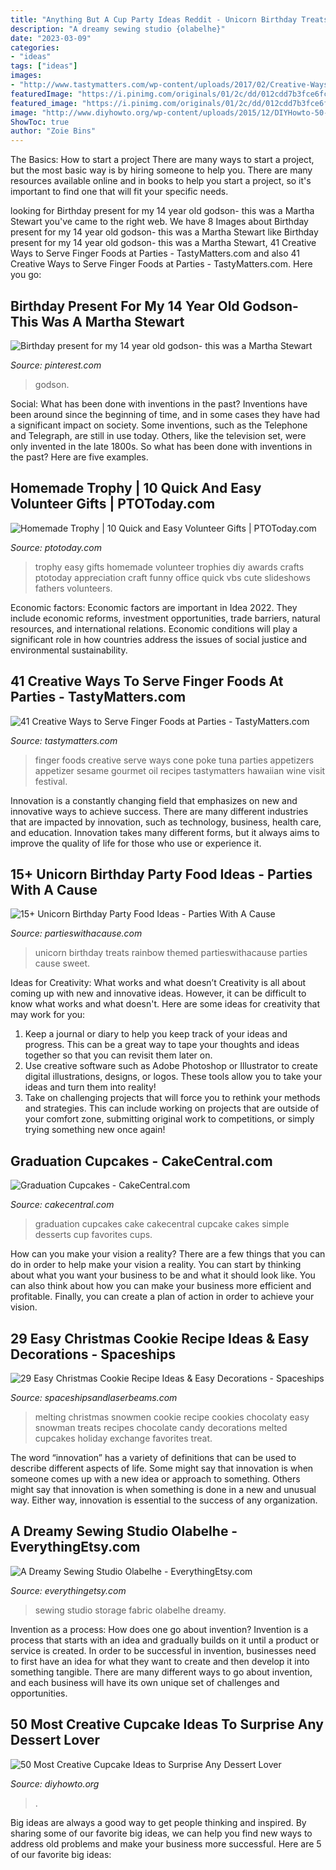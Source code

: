 ```yaml
---
title: "Anything But A Cup Party Ideas Reddit - Unicorn Birthday Treats Rainbow Themed Partieswithacause Parties Cause Sweet"
description: "A dreamy sewing studio {olabelhe}"
date: "2023-03-09"
categories:
- "ideas"
tags: ["ideas"]
images:
- "http://www.tastymatters.com/wp-content/uploads/2017/02/Creative-Ways-to-Serve-Finger-Foods-1c.jpg"
featuredImage: "https://i.pinimg.com/originals/01/2c/dd/012cdd7b3fce6fcb98cbb9aa701d71a5.jpg"
featured_image: "https://i.pinimg.com/originals/01/2c/dd/012cdd7b3fce6fcb98cbb9aa701d71a5.jpg"
image: "http://www.diyhowto.org/wp-content/uploads/2015/12/DIYHowto-50-Most-Creative-Cupcake-Ideas-to-Surprise-Any-Dessert-Lover16-600x901.jpg"
ShowToc: true
author: "Zoie Bins"
---
```



The Basics: How to start a project
There are many ways to start a project, but the most basic way is by hiring someone to help you. There are many resources available online and in books to help you start a project, so it's important to find one that will fit your specific needs.

	

		
looking for Birthday present for my 14 year old godson- this was a Martha Stewart you've came to the right web. We have 8 Images about Birthday present for my 14 year old godson- this was a Martha Stewart like Birthday present for my 14 year old godson- this was a Martha Stewart, 41 Creative Ways to Serve Finger Foods at Parties - TastyMatters.com and also 41 Creative Ways to Serve Finger Foods at Parties - TastyMatters.com. Here you go:
		
    
## Birthday Present For My 14 Year Old Godson- This Was A Martha Stewart

<img loading=lazy src="https://i.pinimg.com/originals/01/2c/dd/012cdd7b3fce6fcb98cbb9aa701d71a5.jpg" onerror="this.onerror=null;this.src='https://tse3.mm.bing.net/th?id=OIP.6cySTTBPKYFP6F9VJGis_gHaJ4&amp;pid=15.1';" alt="Birthday present for my 14 year old godson- this was a Martha Stewart">

_Source: pinterest.com_

>godson. 

	

Social: What has been done with inventions in the past?
Inventions have been around since the beginning of time, and in some cases they have had a significant impact on society. Some inventions, such as the Telephone and Telegraph, are still in use today. Others, like the television set, were only invented in the late 1800s. So what has been done with inventions in the past? Here are five examples.

    
## Homemade Trophy | 10 Quick And Easy Volunteer Gifts | PTOToday.com

<img loading=lazy src="http://www.ptotoday.com/images/articles/slideshows/vaslideshow-trophy.jpg" onerror="this.onerror=null;this.src='https://tse3.mm.bing.net/th?id=OIP.2LDNpZxxBKqNel6ubnINggHaHt&amp;pid=15.1';" alt="Homemade Trophy | 10 Quick and Easy Volunteer Gifts | PTOToday.com">

_Source: ptotoday.com_

>trophy easy gifts homemade volunteer trophies diy awards crafts ptotoday appreciation craft funny office quick vbs cute slideshows fathers volunteers. 

	

Economic factors:
Economic factors are important in Idea 2022. They include economic reforms, investment opportunities, trade barriers, natural resources, and international relations. Economic conditions will play a significant role in how countries address the issues of social justice and environmental sustainability.

    
## 41 Creative Ways To Serve Finger Foods At Parties - TastyMatters.com

<img loading=lazy src="http://www.tastymatters.com/wp-content/uploads/2017/02/Creative-Ways-to-Serve-Finger-Foods-1c.jpg" onerror="this.onerror=null;this.src='https://tse4.mm.bing.net/th?id=OIP.fPStN3tgkiyD-VJKZDkB5QHaKD&amp;pid=15.1';" alt="41 Creative Ways to Serve Finger Foods at Parties - TastyMatters.com">

_Source: tastymatters.com_

>finger foods creative serve ways cone poke tuna parties appetizers appetizer sesame gourmet oil recipes tastymatters hawaiian wine visit festival. 

	

Innovation is a constantly changing field that emphasizes on new and innovative ways to achieve success. There are many different industries that are impacted by innovation, such as technology, business, health care, and education. Innovation takes many different forms, but it always aims to improve the quality of life for those who use or experience it.

    
## 15+ Unicorn Birthday Party Food Ideas - Parties With A Cause

<img loading=lazy src="https://partieswithacause.com/wp-content/uploads/2019/05/Treats-Unicorn-Themed-Birthday-Party-Partieswithacause.com-rainbow-unicorn-ideas.jpg" onerror="this.onerror=null;this.src='https://tse3.mm.bing.net/th?id=OIP.ZYbcyP3dLpnmVdyqnY2SDQHaJ4&amp;pid=15.1';" alt="15+ Unicorn Birthday Party Food Ideas - Parties With A Cause">

_Source: partieswithacause.com_

>unicorn birthday treats rainbow themed partieswithacause parties cause sweet. 

	

Ideas for Creativity: What works and what doesn’t
Creativity is all about coming up with new and innovative ideas. However, it can be difficult to know what works and what doesn't. Here are some ideas for creativity that may work for you: 
1. Keep a journal or diary to help you keep track of your ideas and progress. This can be a great way to tape your thoughts and ideas together so that you can revisit them later on. 
2. Use creative software such as Adobe Photoshop or Illustrator to create digital illustrations, designs, or logos. These tools allow you to take your ideas and turn them into reality! 
3. Take on challenging projects that will force you to rethink your methods and strategies. This can include working on projects that are outside of your comfort zone, submitting original work to competitions, or simply trying something new once again! 

    
## Graduation Cupcakes - CakeCentral.com

<img loading=lazy src="https://cdn001.cakecentral.com/gallery/2016/05/900_graduation-cupcakes-9349922uI1L.jpeg" onerror="this.onerror=null;this.src='https://tse3.mm.bing.net/th?id=OIP.vNv4ooUsooOjo5dIeODxrwHaJ4&amp;pid=15.1';" alt="Graduation Cupcakes - CakeCentral.com">

_Source: cakecentral.com_

>graduation cupcakes cake cakecentral cupcake cakes simple desserts cup favorites cups. 

	

How can you make your vision a reality?
There are a few things that you can do in order to help make your vision a reality. You can start by thinking about what you want your business to be and what it should look like. You can also think about how you can make your business more efficient and profitable. Finally, you can create a plan of action in order to achieve your vision.

    
## 29 Easy Christmas Cookie Recipe Ideas &amp; Easy Decorations - Spaceships

<img loading=lazy src="http://spaceshipsandlaserbeams.com/wp-content/uploads/2015/11/4-Chocolaty-Melting-Snowmen.jpg" onerror="this.onerror=null;this.src='https://tse3.mm.bing.net/th?id=OIP.xww8xn488qtvGFQW1VWaDgHaHa&amp;pid=15.1';" alt="29 Easy Christmas Cookie Recipe Ideas &amp; Easy Decorations - Spaceships">

_Source: spaceshipsandlaserbeams.com_

>melting christmas snowmen cookie recipe cookies chocolaty easy snowman treats recipes chocolate candy decorations melted cupcakes holiday exchange favorites treat. 

	

The word “innovation” has a variety of definitions that can be used to describe different aspects of life. Some might say that innovation is when someone comes up with a new idea or approach to something. Others might say that innovation is when something is done in a new and unusual way. Either way, innovation is essential to the success of any organization.

    
## A Dreamy Sewing Studio Olabelhe - EverythingEtsy.com

<img loading=lazy src="https://www.everythingetsy.com/wp-content/uploads/2013/05/Sewing-Room-Fabric-Storage-Ideas_thumb.jpg" onerror="this.onerror=null;this.src='https://tse3.mm.bing.net/th?id=OIP.cfUQxn7DtkAzMd4LDB1YGQAAAA&amp;pid=15.1';" alt="A Dreamy Sewing Studio Olabelhe - EverythingEtsy.com">

_Source: everythingetsy.com_

>sewing studio storage fabric olabelhe dreamy. 

	

Invention as a process: How does one go about invention?
Invention is a process that starts with an idea and gradually builds on it until a product or service is created. In order to be successful in invention, businesses need to first have an idea for what they want to create and then develop it into something tangible. There are many different ways to go about invention, and each business will have its own unique set of challenges and opportunities.

    
## 50 Most Creative Cupcake Ideas To Surprise Any Dessert Lover

<img loading=lazy src="http://www.diyhowto.org/wp-content/uploads/2015/12/DIYHowto-50-Most-Creative-Cupcake-Ideas-to-Surprise-Any-Dessert-Lover16-600x901.jpg" onerror="this.onerror=null;this.src='https://tse4.mm.bing.net/th?id=OIP.txM8EH82CmfCLMeYZeSvhAHaLH&amp;pid=15.1';" alt="50 Most Creative Cupcake Ideas to Surprise Any Dessert Lover">

_Source: diyhowto.org_

>. 

	

Big ideas are always a good way to get people thinking and inspired. By sharing some of our favorite big ideas, we can help you find new ways to address old problems and make your business more successful. Here are 5 of our favorite big ideas: 

